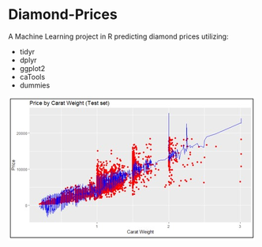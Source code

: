 # Diamond-Prices
A Machine Learning project in R predicting diamond prices utilizing:

* tidyr
* dplyr
* ggplot2
* caTools
* dummies

<img src="priceprediction.jpg" alt="Diamond Price Prediction">